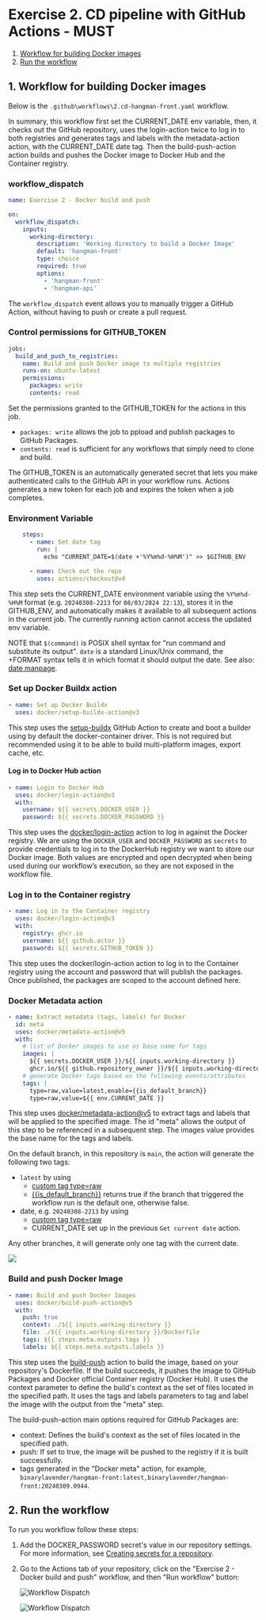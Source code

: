 # Exercise 2. CD pipeline with GitHub Actions - MUST 
1. [Workflow for building Docker images](#workflow)
2. [Run the workflow](#run)

<a name="workflow"></a>
## 1. Workflow for building Docker images

Below is the `.github\workflows\2.cd-hangman-front.yaml` workflow.

In summary, this workflow first set the CURRENT_DATE env variable, then, it checks out the GitHub repository, uses the login-action twice to log in to both registries and generates tags and labels with the metadata-action action, with the CURRENT_DATE date tag. Then the build-push-action action builds and pushes the Docker image to Docker Hub and the Container registry.

### workflow_dispatch

```yaml
name: Exercise 2 - Docker build and push

on:
  workflow_dispatch:
    inputs:
      working-directory:
        description: 'Working directory to build a Docker Image'
        default: 'hangman-front'
        type: choice
        required: true
        options:
          - 'hangman-front'
          - 'hangman-api'
```
The `workflow_dispatch` event allows you to manually trigger a GitHub Action, without having to push or create a pull request.

### Control permissions for GITHUB_TOKEN

```yaml
jobs:
  build_and_push_to_registries:
    name: Build and push Docker image to multiple registries
    runs-on: ubuntu-latest
    permissions:
      packages: write
      contents: read
```

Set the permissions granted to the GITHUB_TOKEN for the actions in this job.

* `packages: write` allows the job to ppload and publish packages to GitHub Packages.
* `contents: read` is sufficient for any workflows that simply need to clone and build.

The GITHUB_TOKEN is an automatically generated secret that lets you make authenticated calls to the GitHub API in your workflow runs. Actions generates a new token for each job and expires the token when a job completes.

### Environment Variable

```yaml
    steps:
      - name: Set date tag
        run: |
          echo "CURRENT_DATE=$(date +'%Y%m%d-%H%M')" >> $GITHUB_ENV

      - name: Check out the repo
        uses: actions/checkout@v4
```

This step sets the CURRENT_DATE environment variable using the `%Y%m%d-%H%M` format (e.g. `20240308-2213` for `08/03/2024 22:13`), stores it in the GITHUB_ENV, and automatically makes it available to all subsequent actions in the current job. The currently running action cannot access the updated env variable. 
  
NOTE that `$(command)` is POSIX shell syntax for "run command and substitute its output". `date` is a standard Linux/Unix command, the +FORMAT syntax tells it in which format it should output the date. See also: [date manpage](https://manpages.debian.org/bullseye/coreutils/date.1.en.html).

### Set up Docker Buildx action

```yaml
- name: Set up Docker Buildx
  uses: docker/setup-buildx-action@v3
```
This step uses the [setup-buildx](https://github.com/docker/setup-buildx-action) GitHub Action to create and boot a builder using by default the docker-container driver. This is not required but recommended using it to be able to build multi-platform images, export cache, etc.

#### Log in to Docker Hub action 
```yaml
- name: Login to Docker Hub
  uses: docker/login-action@v3
  with:
    username: ${{ secrets.DOCKER_USER }}
    password: ${{ secrets.DOCKER_PASSWORD }}
 ```
This step uses the [docker/login-action](https://github.com/docker/login-action) action to log in against the Docker registry.
We are using the `DOCKER_USER` and `DOCKER_PASSWORD` as `secrets` to provide credentials to log in to the DockerHub registry we want to store our Docker image. Both values are encrypted and open decrypted when being used during our workflow’s execution, so they are not exposed in the workflow file.

### Log in to the Container registry 

```yaml
- name: Log in to the Container registry
  uses: docker/login-action@v3
  with:
    registry: ghcr.io
    username: ${{ github.actor }}
    password: ${{ secrets.GITHUB_TOKEN }}
```
This step uses the docker/login-action action to log in to the Container registry using the account and password that will publish the packages. Once published, the packages are scoped to the account defined here.

### Docker Metadata action

```yaml
- name: Extract metadata (tags, labels) for Docker
  id: meta
  uses: docker/metadata-action@v5
  with:
    # list of Docker images to use as base name for tags
    images: |
      ${{ secrets.DOCKER_USER }}/${{ inputs.working-directory }}
      ghcr.io/${{ github.repository_owner }}/${{ inputs.working-directory }}
    # generate Docker tags based on the following events/attributes
    tags: |
      type=raw,value=latest,enable={{is_default_branch}} 
      type=raw,value=${{ env.CURRENT_DATE }}
```

This step uses [docker/metadata-action@v5](https://github.com/docker/metadata-action) to extract tags and labels that will be applied to the specified image. The id "meta" allows the output of this step to be referenced in a subsequent step. The images value provides the base name for the tags and labels.

On the default branch, in this repository is `main`, the action will generate the following two tags: 
* `latest` by using
  * [custom tag type=raw](https://github.com/docker/metadata-action?tab=readme-ov-file#typeraw)
  * [{{is_default_branch}}](https://github.com/docker/metadata-action?tab=readme-ov-file#is_default_branch) returns true if the branch that triggered the workflow run is the default one, otherwise false.
* date, e.g. `20240308-2213` by using
  * [custom tag type=raw](https://github.com/docker/metadata-action?tab=readme-ov-file#typeraw)
  * CURRENT_DATE set up in the previous `Get current date` action.

Any other branches, it will generate only one tag with the current date.

![](./images/hangman-front-actions-tab-cd-metadata.JPG)


### Build and push Docker Image

```yaml
- name: Build and push Docker Images
  uses: docker/build-push-action@v5
  with:
    push: true
    context: ./${{ inputs.working-directory }}
    file: ./${{ inputs.working-directory }}/Dockerfile
    tags: ${{ steps.meta.outputs.tags }}
    labels: ${{ steps.meta.outputs.labels }}
  ```

This step uses the [build-push](https://github.com/docker/build-push-action) action to build the image, based on your repository's Dockerfile. If the build succeeds, it pushes the image to GitHub Packages and Docker official Container registry (Docker Hub). It uses the context parameter to define the build's context as the set of files located in the specified path. It uses the tags and labels parameters to tag and label the image with the output from the "meta" step.

The build-push-action main options required for GitHub Packages are:
  * context: Defines the build's context as the set of files located in the specified path.
  * push: If set to true, the image will be pushed to the registry if it is built successfully.
  * tags generated in the "Docker meta" action, for example, `binarylavender/hangman-front:latest,binarylavender/hangman-front:20240309.0944`.

<a name="run"></a>
## 2. Run the workflow

To run you workflow follow these steps:
1. Add the DOCKER_PASSWORD secret's value in our repository settings. For more information, see [Creating secrets for a repository](https://docs.github.com/en/actions/security-guides/using-secrets-in-github-actions#creating-secrets-for-a-repository).

2. Go to the Actions tab of your repository, click on the "Exercise 2 - Docker build and push" workflow, and then "Run workflow" button:

    ![Workflow Dispatch](./images/hangman-front-actions-tab-cd-run-workflow.JPG)

    ![Workflow Dispatch](./images/hangman-front-actions-tab-cd-run-workflow-UI.JPG)